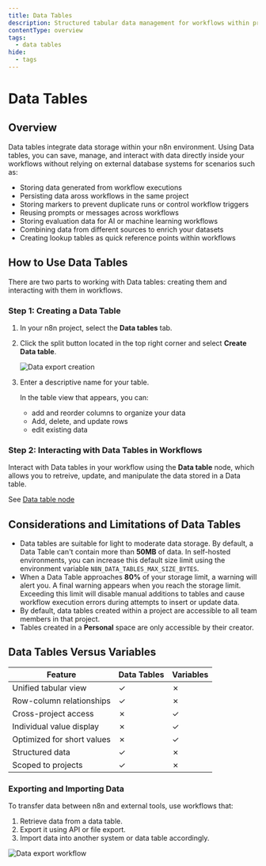 ```yaml
---
title: Data Tables
description: Structured tabular data management for workflows within project boundaries
contentType: overview
tags:
  - data tables
hide:
  - tags
---
```


# Data Tables 

## Overview

Data tables integrate data storage within your n8n environment. Using Data tables, you can save, manage, and interact with data directly inside your workflows without relying on external database systems for scenarios such as:

- Storing data generated from workflow executions
- Persisting data aross workflows in the same project
- Storing markers to prevent duplicate runs or control workflow triggers
- Reusing prompts or messages across workflows
- Storing evaluation data for AI or machine learning workflows
- Combining data from different sources to enrich your datasets
- Creating lookup tables as quick reference points within workflows

## How to Use Data Tables

There are two parts to working with Data tables: creating them and interacting with them in workflows.

### Step 1: Creating a Data Table

1. In your n8n project, select the **Data tables** tab.
2. Click the split button located in the top right corner and select **Create Data table**.

   ![Data export creation](/_images/data/data-tables/create-data-table.png)

3. Enter a descriptive name for your table.
   
   In the table view that appears, you can:
   * add and reorder columns to organize your data
   * Add, delete, and update rows
   * edit existing data

### Step 2: Interacting with Data Tables in Workflows

Interact with Data tables in your workflow using the **Data table** node, which allows you to retreive, update, and manipulate the data stored in a Data table.

See [Data table node]()

## Considerations and Limitations of Data Tables

- Data tables are suitable for light to moderate data storage. By default, a Data Table can't contain more than **50MB** of data. In self-hosted environments, you can increase this default size limit using the environment variable `N8N_DATA_TABLES_MAX_SIZE_BYTES`.
- When a Data Table approaches **80%** of your storage limit, a warning will alert you. A final warning appears when you reach the storage limit. Exceeding this limit will disable manual additions to tables and cause workflow execution errors during attempts to insert or update data.
- By default, data tables created within a project are accessible to all team members in that project.
- Tables created in a **Personal** space are only accessible by their creator.

## Data Tables Versus Variables

| Feature | Data Tables | Variables |
|---------|-------------|-----------|
| Unified tabular view | ✓ | ✗ |
| Row-column relationships | ✓ | ✗ |
| Cross-project access | ✗ | ✓ |
| Individual value display | ✗ | ✓ |
| Optimized for short values | ✗ | ✓ |
| Structured data | ✓ | ✗ |
| Scoped to projects | ✓ | ✗ |

### Exporting and Importing Data

To transfer data between n8n and external tools, use workflows that:
1. Retrieve data from a data table.
2. Export it using API or file export.
3. Import data into another system or data table accordingly.

![Data export workflow](/_images/data/data-tables/data-table-export.png)




  